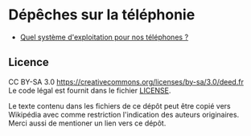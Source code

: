 Dépêches sur la téléphonie
==========================

* [Quel système d'exploitation pour nos téléphones ?](systemes_d-exploitation_plus_ou_moins_libres_pour_telephones.md)


Licence
-------

CC BY-SA 3.0  https://creativecommons.org/licenses/by-sa/3.0/deed.fr  
Le code légal est fournit dans le fichier [LICENSE](LICENSE).

Le texte contenu dans les fichiers de ce dépôt peut être copié vers Wikipédia
avec comme restriction l'indication des auteurs originaires.  
Merci aussi de mentioner un lien vers ce dépôt.
